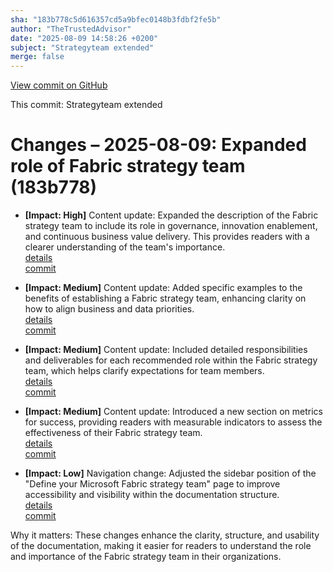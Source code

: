 ```yaml
---
sha: "183b778c5d616357cd5a9bfec0148b3fdbf2fe5b"
author: "TheTrustedAdvisor"
date: "2025-08-09 14:58:26 +0200"
subject: "Strategyteam extended"
merge: false
---
```


[View commit on GitHub](https://github.com/TheTrustedAdvisor/FabricAdoptionFramework/commit/183b778c5d616357cd5a9bfec0148b3fdbf2fe5b)

This commit: Strategyteam extended

# Changes – 2025-08-09: Expanded role of Fabric strategy team (183b778)

- **[Impact: High]** Content update: Expanded the description of the Fabric strategy team to include its role in governance, innovation enablement, and continuous business value delivery. This provides readers with a clearer understanding of the team's importance.  
   [details](/docs/about/changes/2025-08-09-strategyteam-extended)  
   [commit](https://github.com/TheTrustedAdvisor/FabricAdoptionFramework/commit/183b778c5d616357cd5a9bfec0148b3fdbf2fe5b)

- **[Impact: Medium]** Content update: Added specific examples to the benefits of establishing a Fabric strategy team, enhancing clarity on how to align business and data priorities.  
   [details](/docs/about/changes/2025-08-09-strategyteam-extended)  
   [commit](https://github.com/TheTrustedAdvisor/FabricAdoptionFramework/commit/183b778c5d616357cd5a9bfec0148b3fdbf2fe5b)

- **[Impact: Medium]** Content update: Included detailed responsibilities and deliverables for each recommended role within the Fabric strategy team, which helps clarify expectations for team members.  
   [details](/docs/about/changes/2025-08-09-strategyteam-extended)  
   [commit](https://github.com/TheTrustedAdvisor/FabricAdoptionFramework/commit/183b778c5d616357cd5a9bfec0148b3fdbf2fe5b)

- **[Impact: Medium]** Content update: Introduced a new section on metrics for success, providing readers with measurable indicators to assess the effectiveness of their Fabric strategy team.  
   [details](/docs/about/changes/2025-08-09-strategyteam-extended)  
   [commit](https://github.com/TheTrustedAdvisor/FabricAdoptionFramework/commit/183b778c5d616357cd5a9bfec0148b3fdbf2fe5b)

- **[Impact: Low]** Navigation change: Adjusted the sidebar position of the "Define your Microsoft Fabric strategy team" page to improve accessibility and visibility within the documentation structure.  
   [details](/docs/about/changes/2025-08-09-strategyteam-extended)  
   [commit](https://github.com/TheTrustedAdvisor/FabricAdoptionFramework/commit/183b778c5d616357cd5a9bfec0148b3fdbf2fe5b)

Why it matters: These changes enhance the clarity, structure, and usability of the documentation, making it easier for readers to understand the role and importance of the Fabric strategy team in their organizations.
